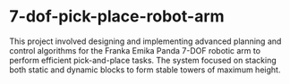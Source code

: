 # 7-dof-pick-place-robot-arm

This project involved designing and implementing advanced planning and control algorithms for the Franka Emika Panda 7-DOF robotic arm to perform efficient pick-and-place tasks. The system focused on stacking both static and dynamic blocks to form stable towers of maximum height.

